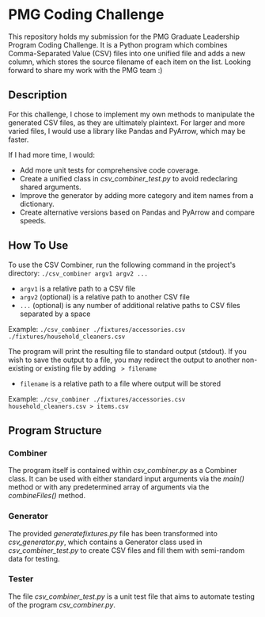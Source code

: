 # PMG Coding Challenge 
This repository holds my submission for the PMG Graduate Leadership Program Coding Challenge. It is a Python program which combines Comma-Separated Value (CSV) files into one unified file and adds a new column, which stores the source filename of each item on the list. Looking forward to share my work with the PMG team :)

## Description
For this challenge, I chose to implement my own methods to manipulate the generated CSV files, as they are ultimately plaintext. For larger and more varied files, I would use a library like Pandas and PyArrow, which may be faster.

If I had more time, I would:
  - Add more unit tests for comprehensive code coverage.
  - Create a unified class in *csv_combiner_test.py* to avoid redeclaring shared arguments.
  - Improve the generator by adding more category and item names from a dictionary.
  - Create alternative versions based on Pandas and PyArrow and compare speeds.


## How To Use
To use the CSV Combiner, run the following command in the project's directory:
`./csv_combiner argv1 argv2 ...`

- `argv1` is a relative path to a CSV file
- `argv2` (optional) is a relative path to another CSV file
- `...` (optional) is any number of additional relative paths to CSV files separated by a space

Example: `./csv_combiner ./fixtures/accessories.csv ./fixtures/household_cleaners.csv` 

The program will print the resulting file to standard output (stdout). If you wish to save the output to a file, you may redirect the output to another non-existing or existing file by adding ` > filename`

- `filename` is a relative path to a file where output will be stored

Example: `./csv_combiner ./fixtures/accessories.csv household_cleaners.csv > items.csv`


## Program Structure

### Combiner
The program itself is contained within *csv_combiner.py* as a Combiner class. It can be used with either standard input arguments via the *main()* method or with any predetermined array of arguments via the *combineFiles()* method.

### Generator
The provided *generatefixtures.py* file has been transformed into *csv_generator.py*, which contains a Generator class used in *csv_combiner_test.py* to create CSV files and fill them with semi-random data for testing.

### Tester
The file *csv_combiner_test.py* is a unit test file that aims to automate testing of the program *csv_combiner.py*.




